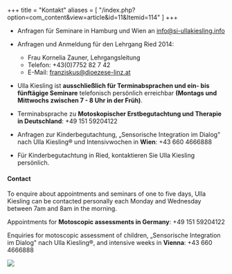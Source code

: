 +++
title = "Kontakt"
aliases = [
  "/index.php?option=com_content&view=article&id=11&Itemid=114"
]
+++

- Anfragen für Seminare in Hamburg und Wien an [info@si-ullakiesling.info](mailto:info@si-ullakiesling.info)
- Anfragen und Anmeldung für den Lehrgang Ried 2014:
  - Frau Kornelia Zauner, Lehrgangsleitung
  - Telefon: +43(0)7752 82 7 42
  - E-Mail: [franziskus@dioezese-linz.at](mailto:franziskus@dioezese-linz.at)

- Ulla Kiesling ist **ausschließlich für Terminabsprachen und ein- bis fünftägige Seminare** telefonisch persönlich erreichbar **(Montags und Mittwochs zwischen 7 - 8 Uhr in der Früh)**.

- Terminabsprache zu **Motoskopischer Erstbegutachtung und Therapie in Deutschland**: +49 151 59204122
- Anfragen zur Kinderbegutachtung, „Sensorische Integration im Dialog" nach Ulla Kiesling® und Intensivwochen in **Wien**: +43 660 4666888

- Für Kinderbegutachtung in Ried, kontaktieren Sie Ulla Kiesling persönlich.


#### Contact

To enquire about appointments and seminars of one to five days, Ulla Kiesling can be contacted personally each Monday and Wednesday between 7am and 8am in the morning.

Appointments for **Motoscopic assessments in Germany**: +49 151 59204122

Enquiries for motoscopic assessment of children, „Sensorische Integration im Dialog" nach Ulla Kiesling®, and intensive weeks in **Vienna**: +43 660 4666888


<img class="photo-big" src="/ulla-kiesling-praxis/ulla-kiesling-praxis-9.jpg" />
